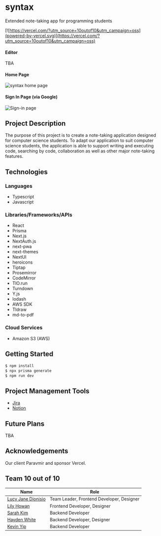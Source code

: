 # syntax
Extended note-taking app for programming students

[![https://vercel.com/?utm_source=10outof10&utm_campaign=oss](powered-by-vercel.svg)](https://vercel.com/?utm_source=10outof10&utm_campaign=oss)

#### Editor
TBA

#### Home Page
![syntax home page](https://syntaximages.s3.ap-southeast-2.amazonaws.com/home.jpg)

#### Sign In Page (via Google)
![Sign-in page](https://syntaximages.s3.ap-southeast-2.amazonaws.com/sign_in.jpg)

## Project Description
The purpose of this project is to create a note-taking application designed for computer science students. To adapt our application to suit computer science students, the application is able to support writing and executing code, searching by code, collaboration as well as other major note-taking features.

## Technologies

### Languages
* Typescript
* Javascript

### Libraries/Frameworks/APIs
* React 
* Prisma
* Next.js
* NextAuth.js
* next-pwa
* next-themes 
* NextUI 
* heroicons
* Tiptap
* Prosemirror
* CodeMirror
* TIO.run
* Turndown
* Y.js
* lodash
* AWS SDK
* Tldraw
* md-to-pdf

### Cloud Services
* Amazon S3 (AWS)

## Getting Started
```
$ npm install
$ npx prisma generate
$ npm run dev
```

## Project Management Tools
* [Jira](https://www.atlassian.com/software/jira) 
* [Notion](https://www.notion.so/)

## Future Plans
TBA

## Acknowledgements

Our client Paravmir and sponsor Vercel.

## Team 10 out of 10
| Name  | Role |
| --- | --- |
| [Lucy Jane Dionisio](https://github.com/momor1n)  | Team Leader, Frontend Developer, Designer  |
| [Lily Howan](https://github.com/lilyhowan)  | Frontend Developer, Designer  |
| [Sarah Kim](https://github.com/bonjuruu)  | Backend Developer  |
| [Hayden White](https://github.com/HFx6)  | Backend Developer, Designer  |
| [Kevin Yip](https://github.com/kyip053)  | Backend Developer  |
